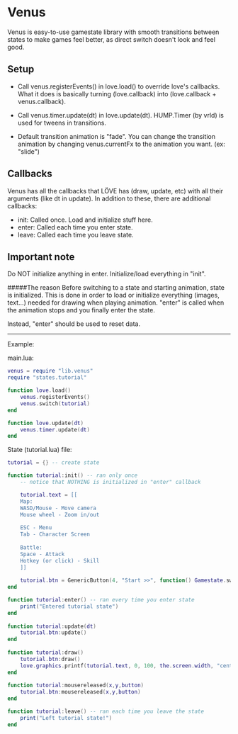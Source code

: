 Venus
=====

Venus is easy-to-use gamestate library with smooth transitions between states to make games feel better, as direct switch doesn't look and feel good.

Setup
-----

* Call venus.registerEvents() in love.load() to override love's callbacks. What it does is basically turning (love.callback) into (love.callback + venus.callback).

* Call venus.timer.update(dt) in love.update(dt). HUMP.Timer (by vrld) is used for tweens in transitions.

* Default transition animation is "fade". You can change the transition animation by changing venus.currentFx to the animation you want. (ex: "slide") 


Callbacks
---------

Venus has all the callbacks that LÖVE has (draw, update, etc) with all their arguments (like dt in update).
In addition to these, there are additional callbacks:

* init: Called once. Load and initialize stuff here.
* enter: Called each time you enter state.
* leave: Called each time you leave state.

Important note
--------------

Do NOT initialize anything in enter. Initialize/load everything in "init".

#####The reason 
Before switching to a state and starting animation, state is initialized.
This is done in order to load or initialize everything (images, text...) needed for drawing when playing animation.
"enter" is called when the animation stops and you finally enter the state.

Instead, "enter" should be used to reset data.


***

Example:

main.lua:

```lua
venus = require "lib.venus"
require "states.tutorial"

function love.load()
    venus.registerEvents()
    venus.switch(tutorial)
end

function love.update(dt)
    venus.timer.update(dt)
end
```

    

State (tutorial.lua) file:
```lua
tutorial = {} -- create state

function tutorial:init() -- ran only once
    -- notice that NOTHING is initialized in "enter" callback

    tutorial.text = [[
    Map:
    WASD/Mouse - Move camera
    Mouse wheel - Zoom in/out
      
    ESC - Menu
    Tab - Character Screen
      
    Battle:
    Space - Attack 
    Hotkey (or click) - Skill
    ]]
    
    tutorial.btn = GenericButton(4, "Start >>", function() Gamestate.switch(game) end)
end

function tutorial:enter() -- ran every time you enter state
    print("Entered tutorial state")
end
  
function tutorial:update(dt)
    tutorial.btn:update()
end
  
function tutorial:draw()
    tutorial.btn:draw()
    love.graphics.printf(tutorial.text, 0, 100, the.screen.width, "center")
end
  
function tutorial:mousereleased(x,y,button)
    tutorial.btn:mousereleased(x,y,button)
end

function tutorial:leave() -- ran each time you leave the state
    print("Left tutorial state!")
end
```
